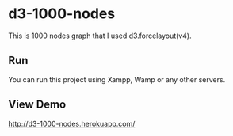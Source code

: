 # d3-1000-nodes
This is 1000 nodes graph that I used d3.forcelayout(v4).

## Run
You can run this project using Xampp, Wamp or any other servers.

## View Demo
http://d3-1000-nodes.herokuapp.com/
